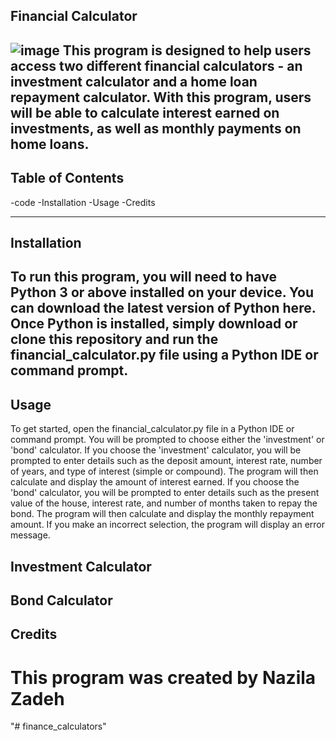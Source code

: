 
Financial Calculator
----------------------
![image](https://github.com/Nazilauk/finance_calculators/assets/127387087/4ea4f8e0-57e3-42c4-a2c2-4cc92642effa)
This program is designed to help users access two different financial calculators - an investment calculator and a home loan repayment calculator. With this program, users will be able to calculate interest earned on investments, as well as monthly payments on home loans.
----------------------------------------------------------------------------------------------------------------

Table of Contents
-------------------
-code
-Installation
-Usage
-Credits

----------------------------------------------------------------------------------------------------------------
Installation
----------------
To run this program, you will need to have Python 3 or above installed on your device. You can download the latest version of Python here. Once Python is installed, simply download or clone this repository and run the financial_calculator.py file using a Python IDE or command prompt.
------------------------------------------------------------------------------------------------------------------
Usage
---------
To get started, open the financial_calculator.py file in a Python IDE or command prompt.
You will be prompted to choose either the 'investment' or 'bond' calculator.
If you choose the 'investment' calculator, you will be prompted to enter details such as the deposit amount, interest rate, number of years, and type of interest (simple or compound). The program will then calculate and display the amount of interest earned.
If you choose the 'bond' calculator, you will be prompted to enter details such as the present value of the house, interest rate, and number of months taken to repay the bond. The program will then calculate and display the monthly repayment amount.
If you make an incorrect selection, the program will display an error message.

Investment Calculator
------------------------

Bond Calculator
-------------------------

Credits
----------------
This program was created by Nazila Zadeh
===========================================




"# finance_calculators" 
